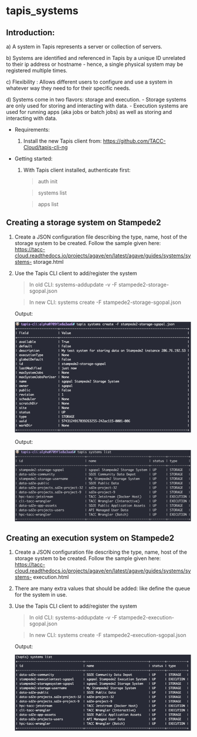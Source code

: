 # tapis_systems


## Introduction:

a) A system in Tapis represents a server or collection of servers.

b) Systems are identified and referenced in Tapis by a unique ID unrelated to their ip address or hostname - hence, a single      physical system may be registered multiple times. 

c) Flexibility : Allows different users to configure and use a system in whatever way they need to for their specific needs.

d) Systems come in two flavors: storage and execution. 
    - Storage systems are only used for storing and interacting with data. 
    - Execution systems are used for running apps (aka jobs or batch jobs) as well as storing and interacting with data.


- Requirements: 

  1. Install the new Tapis client from: https://github.com/TACC-Cloud/tapis-cli-ng
  
  
  
- Getting started:

  1. With Tapis client installed, authenticate first:
     > auth init
     
     > systems list
     
     > apps list 
     
 ## Creating a storage system on Stampede2

  1. Create a JSON configuration file describing the type, name, host of the storage system to be created. 
     Follow the sample given here: https://tacc-cloud.readthedocs.io/projects/agave/en/latest/agave/guides/systems/systems- 
     storage.html
  2. Use the Tapis CLI client to add/register the system 
  
     > In old CLI: systems-addupdate -v -F stampede2-storage-sgopal.json
     
     > In new CLI: systems create -F stampede2-storage-sgopal.json
     
     Output:
     
     <img src="inst/register_storagesystem2.jpg" width="500">
     
     Output:
     
     <img src="inst/register_storagesystem.png" width="500">

     
  ## Creating an execution system on Stampede2
  
  1. Create a JSON configuration file describing the type, name, host of the storage system to be created. 
     Follow the sample given here: https://tacc-cloud.readthedocs.io/projects/agave/en/latest/agave/guides/systems/systems-
     execution.html
  2. There are many extra values that should be added: like define the queue for the system in use. 
  2. Use the Tapis CLI client to add/register the system 
  
     > In old CLI: systems-addupdate -v -F stampede2-execution-sgopal.json
     
     > In new CLI: systems create -F stampede2-execution-sgopal.json
     
     Output: 
     
     <img src="inst/system_list.png" width="500">



